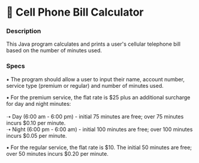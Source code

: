 # 📱 Cell Phone Bill Calculator
### Description
This Java program calculates and prints a user's cellular telephone bill based on the number of minutes used.<br/>


### Specs
▪    The program should allow a user to input their name, account number, service type (premium or regular) and number of minutes used.<br/>

▪    For the premium service, the flat rate is $25 plus an additional surcharge for day and night minutes:<br/><br/>
  ➝   Day (6:00 am - 6:00 pm) - initial 75 minutes are free; over 75 minutes       incurs $0.10 per minute.<br/>
  ➝   Night (6:00 pm - 6:00 am) - initial 100 minutes are free; over 100           minutes incurs $0.05 per minute.<br/>

▪    For the regular service, the flat rate is $10. The initial 50 minutes are free; over 50 minutes incurs $0.20 per minute.<br/>




